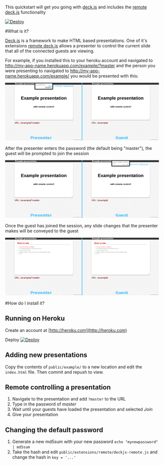 This quickstart will get you going with [deck.js](http://imakewebthings.com/deck.js/) and includes the [remote deck.js](https://github.com/chrisjaure/deckjs-remote) functionality

[![Deploy](https://www.herokucdn.com/deploy/button.png)](https://heroku.com/deploy)

#What is it?

[Deck.js](http://imakewebthings.com/deck.js/) is a framework to make HTML based presentations.  One of it's extensions [remote deck.js](https://github.com/chrisjaure/deckjs-remote) allows a presenter to control the current slide that all of the connected guests are viewing.

For example, if you installed this to your heroku account and navigated to http://my-app-name.herokuapp.com/example/?master and the person you were presenting to navigated to http://my-app-name.herokuapp.com/example/ you would be presented with this:

![Password Prompt](https://raw.githubusercontent.com/pcon/heroku-deckjs-remote-quickstart/master/docs/deck_step1.png)

After the presenter enters the password (the default being "master"), the guest will be prompted to join the session

![Session Prompt](https://raw.githubusercontent.com/pcon/heroku-deckjs-remote-quickstart/master/docs/deck_step2.png)

Once the guest has joined the session, any slide changes that the presenter makes will be conveyed to the guest

![Presentation](https://raw.githubusercontent.com/pcon/heroku-deckjs-remote-quickstart/master/docs/deck_step3.png)

#How do I install it?

## Running on Heroku

Create an account at [http://heroku.com](http://heroku.com)

Deploy [![Deploy](https://www.herokucdn.com/deploy/button.png)](https://heroku.com/deploy)

## Adding new presentations

Copy the contents of `public/example/` to a new location and edit the `index.html` file.  Then commit and repush to view.

## Remote controlling a presentation

1. Navigate to the presentation and add `?master` to the URL
2. Type in the password of _master_
3. Wait until your guests have loaded the presentation and selected _Join_
4. Give your presentation

## Changing the default password

1. Generate a new md5sum with your new password `echo "mynewpassword" | md5sum `
2. Take the hash and edit `public/extensions/remote/deckjs-remote.js` and change the hash in `key = '...'`